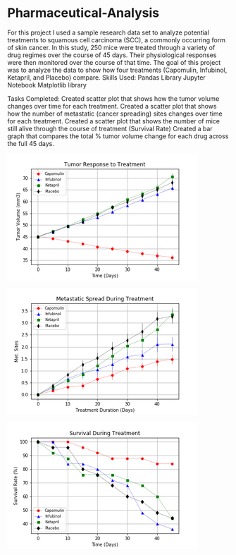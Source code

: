 # Pharmaceutical-Analysis

For this project I used a sample research data set to analyze potential treatments to squamous cell carcinoma (SCC), a commonly occurring form of skin cancer.  In this study, 250 mice were treated through a variety of drug regimes over the course of 45 days. Their physiological responses were then monitored over the course of that time. The goal of this project was to analyze the data to show how four treatments (Capomulin, Infubinol, Ketapril, and Placebo) compare.
Skills Used: 
Pandas Library 
Jupyter Notebook
Matplotlib library

Tasks Completed: 
Created scatter plot that shows how the tumor volume changes over time for each treatment.
Created a scatter plot that shows how the number of metastatic (cancer spreading) sites changes over time for each treatment.
Created a scatter plot that shows the number of mice still alive through the course of treatment (Survival Rate)
Created a bar graph that compares the total % tumor volume change for each drug across the full 45 days.


![1](https://raw.githubusercontent.com/robeaseab/Pharmaceutical-Analysis/master/Pymaceuticals/Pymaceuticals_1_Tumor_Vol_Response.png)

![2](https://raw.githubusercontent.com/robeaseab/Pharmaceutical-Analysis/master/Pymaceuticals/Pymaceuticals_2_Meta_Spread.png)

![3](https://raw.githubusercontent.com/robeaseab/Pharmaceutical-Analysis/master/Pymaceuticals/Pymaceuticals_3_Mouse_Survival.png)
